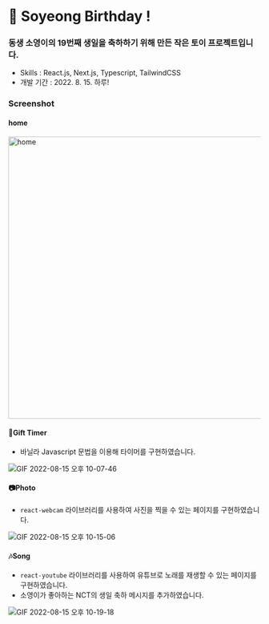 # 🎉 Soyeong Birthday !

### 동생 소영이의 19번째 생일을 축하하기 위해 만든 작은 토이 프로젝트입니다.

- Skills : React.js, Next.js, Typescript, TailwindCSS
- 개발 기간 : 2022. 8. 15. 하루!


### Screenshot
#### home

<img width="563" alt="home" src="https://user-images.githubusercontent.com/97326130/184641447-78d20af6-20b9-48ce-a4cd-ed69de59ba74.png">

#### 🎁Gift Timer

- 바닐라 Javascript 문법을 이용해 타이머를 구현하였습니다.

![GIF 2022-08-15 오후 10-07-46](https://user-images.githubusercontent.com/97326130/184641537-d5d9ecae-a91c-4d7b-b96e-dffac89c4cf1.gif)

#### 📷Photo

- ```react-webcam``` 라이브러리를 사용하여 사진을 찍을 수 있는 페이지를 구현하였습니다.

![GIF 2022-08-15 오후 10-15-06](https://user-images.githubusercontent.com/97326130/184641797-e390acac-d4ec-4cde-98fa-c938a8de922f.gif)

#### 🎶Song

- ```react-youtube``` 라이브러리를 사용하여 유튜브로 노래를 재생할 수 있는 페이지를 구현하였습니다.
- 소영이가 좋아하는 NCT의 생일 축하 메시지를 추가하였습니다.

![GIF 2022-08-15 오후 10-19-18](https://user-images.githubusercontent.com/97326130/184642807-ef7d1890-7bfb-4ec7-919a-3974b48d43ba.gif)
